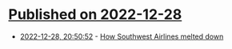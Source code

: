# [Published on 2022-12-28](index.md)

* [2022-12-28, 20:50:52](https://news.ycombinator.com/item?id=34165791) - [How Southwest Airlines melted down](https://www.wsj.com/articles/southwest-airlines-melting-down-flights-cancelled-11672257523)
